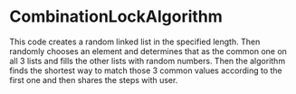 # CombinationLockAlgorithm
This code creates a random linked list in the specified length. Then randomly chooses an element and determines that as the common one on all 3 lists and fills the other lists with random numbers.  Then the algorithm finds the shortest way to match those 3 common values according to the first one and then shares the steps with user.
